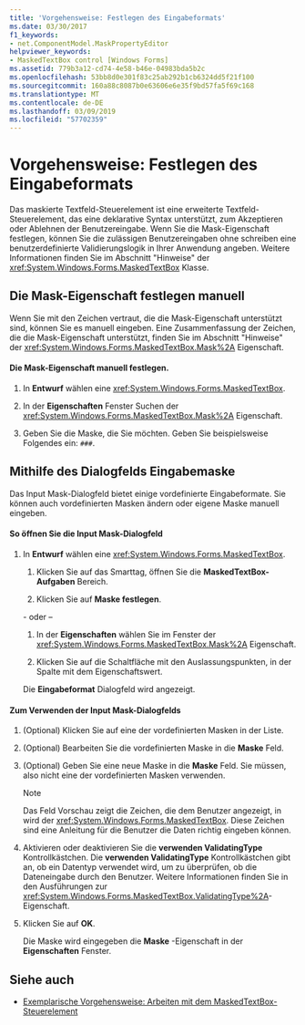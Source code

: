 ```yaml
---
title: 'Vorgehensweise: Festlegen des Eingabeformats'
ms.date: 03/30/2017
f1_keywords:
- net.ComponentModel.MaskPropertyEditor
helpviewer_keywords:
- MaskedTextBox control [Windows Forms]
ms.assetid: 779b3a12-cd74-4e58-b46e-04983bda5b2c
ms.openlocfilehash: 53bb8d0e301f83c25ab292b1cb6324dd5f21f100
ms.sourcegitcommit: 160a88c8087b0e63606e6e35f9bd57fa5f69c168
ms.translationtype: MT
ms.contentlocale: de-DE
ms.lasthandoff: 03/09/2019
ms.locfileid: "57702359"
---
```

# <a name="how-to-set-the-input-mask"></a>Vorgehensweise: Festlegen des Eingabeformats
Das maskierte Textfeld-Steuerelement ist eine erweiterte Textfeld-Steuerelement, das eine deklarative Syntax unterstützt, zum Akzeptieren oder Ablehnen der Benutzereingabe. Wenn Sie die Mask-Eigenschaft festlegen, können Sie die zulässigen Benutzereingaben ohne schreiben eine benutzerdefinierte Validierungslogik in Ihrer Anwendung angeben. Weitere Informationen finden Sie im Abschnitt "Hinweise" der <xref:System.Windows.Forms.MaskedTextBox> Klasse.  
  
## <a name="setting-the-mask-property-manually"></a>Die Mask-Eigenschaft festlegen manuell  
 Wenn Sie mit den Zeichen vertraut, die die Mask-Eigenschaft unterstützt sind, können Sie es manuell eingeben. Eine Zusammenfassung der Zeichen, die die Mask-Eigenschaft unterstützt, finden Sie im Abschnitt "Hinweise" der <xref:System.Windows.Forms.MaskedTextBox.Mask%2A> Eigenschaft.  
  
#### <a name="to-set-the-mask-property-manually"></a>Die Mask-Eigenschaft manuell festlegen.  
  
1.  In **Entwurf** wählen eine <xref:System.Windows.Forms.MaskedTextBox>.  
  
2.  In der **Eigenschaften** Fenster Suchen der <xref:System.Windows.Forms.MaskedTextBox.Mask%2A> Eigenschaft.  
  
3.  Geben Sie die Maske, die Sie möchten. Geben Sie beispielsweise Folgendes ein: `###`.  
  
## <a name="using-the-input-mask-dialog-box"></a>Mithilfe des Dialogfelds Eingabemaske  
 Das Input Mask-Dialogfeld bietet einige vordefinierte Eingabeformate. Sie können auch vordefinierten Masken ändern oder eigene Maske manuell eingeben.  
  
#### <a name="to-open-the-input-mask-dialog-box"></a>So öffnen Sie die Input Mask-Dialogfeld  
  
1.  In **Entwurf** wählen eine <xref:System.Windows.Forms.MaskedTextBox>.  
  
    1.  Klicken Sie auf das Smarttag, öffnen Sie die **MaskedTextBox-Aufgaben** Bereich.  
  
    2.  Klicken Sie auf **Maske festlegen**.  
  
     \- oder –  
  
    1.  In der **Eigenschaften** wählen Sie im Fenster der <xref:System.Windows.Forms.MaskedTextBox.Mask%2A> Eigenschaft.  
  
    2.  Klicken Sie auf die Schaltfläche mit den Auslassungspunkten, in der Spalte mit dem Eigenschaftswert.  
  
     Die **Eingabeformat** Dialogfeld wird angezeigt.  
  
#### <a name="to-use-the-input-mask-dialog-box"></a>Zum Verwenden der Input Mask-Dialogfelds  
  
1.  (Optional) Klicken Sie auf eine der vordefinierten Masken in der Liste.  
  
2.  (Optional) Bearbeiten Sie die vordefinierten Maske in die **Maske** Feld.  
  
3.  (Optional) Geben Sie eine neue Maske in die **Maske** Feld. Sie müssen, also nicht eine der vordefinierten Masken verwenden.  
  
    > [!NOTE]
    >  Das Feld Vorschau zeigt die Zeichen, die dem Benutzer angezeigt, in wird der <xref:System.Windows.Forms.MaskedTextBox>. Diese Zeichen sind eine Anleitung für die Benutzer die Daten richtig eingeben können.  
  
4.  Aktivieren oder deaktivieren Sie die **verwenden ValidatingType** Kontrollkästchen. Die **verwenden ValidatingType** Kontrollkästchen gibt an, ob ein Datentyp verwendet wird, um zu überprüfen, ob die Dateneingabe durch den Benutzer. Weitere Informationen finden Sie in den Ausführungen zur <xref:System.Windows.Forms.MaskedTextBox.ValidatingType%2A>-Eigenschaft.  
  
5.  Klicken Sie auf **OK**.  
  
     Die Maske wird eingegeben die **Maske** -Eigenschaft in der **Eigenschaften** Fenster.  
  
## <a name="see-also"></a>Siehe auch
- [Exemplarische Vorgehensweise: Arbeiten mit dem MaskedTextBox-Steuerelement](walkthrough-working-with-the-maskedtextbox-control.md)
